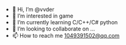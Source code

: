 - 👋 Hi, I’m @vvder
- 👀 I’m interested in game
- 🌱 I’m currently learning C/C++/C# python
- 💞️ I’m looking to collaborate on ...
- 📫 How to reach me 1049391502@qq.com

<!---
vvder/vvder is a ✨ special ✨ repository because its `README.md` (this file) appears on your GitHub profile.
You can click the Preview link to take a look at your changes.
--->
